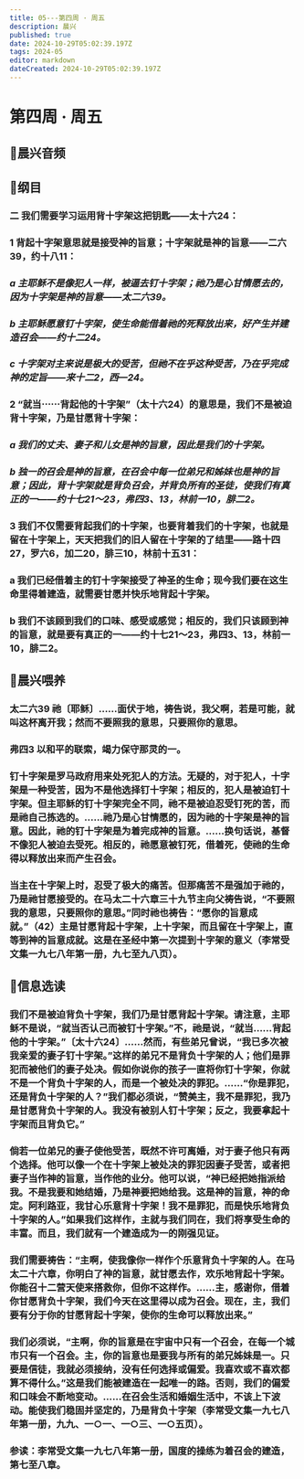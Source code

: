 ```yaml
---
title: 05---第四周 · 周五
description: 晨兴
published: true
date: 2024-10-29T05:02:39.197Z
tags: 2024-05
editor: markdown
dateCreated: 2024-10-29T05:02:39.197Z
---
```


# 第四周 · 周五

## 🎵晨兴音频

## 📖纲目

### 二   我们需要学习运用背十字架这把钥匙——太十六24：

### 1   背起十字架意思就是接受神的旨意；十字架就是神的旨意——二六39，约十八11：

### *a   主耶稣不是像犯人一样，被逼去钉十字架；祂乃是心甘情愿去的，因为十字架是神的旨意——太二六39。*

### *b   主耶稣愿意钉十字架，使生命能借着祂的死释放出来，好产生并建造召会——约十二24。*

### *c   十字架对主来说是极大的受苦，但祂不在乎这种受苦，乃在乎完成神的定旨——来十二2，西—24。*

### 2   “就当⋯⋯背起他的十字架”（太十六24）的意思是，我们不是被迫背十字架，乃是甘愿背十字架：

### *a   我们的丈夫、妻子和儿女是神的旨意，因此是我们的十字架。*

### *b   独一的召会是神的旨意，在召会中每一位弟兄和姊妹也是神的旨意；因此，背十字架就是背负召会，并背负所有的圣徒，使我们有真正的一——约十七21～23，弗四3、13，林前一10，腓二2。*

### 3   我们不仅需要背起我们的十字架，也要背着我们的十字架，也就是留在十字架上，天天把我们的旧人留在十字架的了结里——路十四27，罗六6，加二20，腓三10，林前十五31：

### a   我们已经借着主的钉十字架接受了神圣的生命；现今我们要在这生命里得着建造，就需要甘愿并快乐地背起十字架。

### b   我们不该顾到我们的口味、感受或感觉；相反的，我们只该顾到神的旨意，就是要有真正的一——约十七21～23，弗四3、13，林前一10，腓二2。

## 📖晨兴喂养

### 太二六39    祂〔耶稣〕……面伏于地，祷告说，我父啊，若是可能，就叫这杯离开我；然而不要照我的意思，只要照你的意思。

### 弗四3    以和平的联索，竭力保守那灵的一。

### 钉十字架是罗马政府用来处死犯人的方法。无疑的，对于犯人，十字架是一种受苦，因为不是他选择钉十字架；相反的，犯人是被迫钉十字架。但主耶稣的钉十字架完全不同，祂不是被迫忍受钉死的苦，而是祂自己拣选的。……祂乃是心甘情愿的，因为祂的十字架是神的旨意。因此，祂的钉十字架是为着完成神的旨意。……换句话说，基督不像犯人被迫去受死。相反的，祂愿意被钉死，借着死，使祂的生命得以释放出来而产生召会。

### 当主在十字架上时，忍受了极大的痛苦。但那痛苦不是强加于祂的，乃是祂甘愿接受的。在马太二十六章三十九节主向父祷告说，“不要照我的意思，只要照你的意思。”同时祂也祷告：“愿你的旨意成就。”（42）主是甘愿背起十字架，上十字架，而且留在十字架上，直等到神的旨意成就。这是在圣经中第一次提到十字架的意义（李常受文集一九七八年第一册，九七至九八页）。

## 📖信息选读

### 我们不是被迫背负十字架，我们乃是甘愿背起十字架。请注意，主耶稣不是说，“就当否认己而被钉十字架。”不，祂是说，“就当……背起他的十字架。”〔太十六24〕……然而，有些弟兄曾说，“我已多次被我亲爱的妻子钉十字架。”这样的弟兄不是背负十字架的人；他们是罪犯而被他们的妻子处决。假如你说你的孩子一直将你钉十字架，你就不是一个背负十字架的人，而是一个被处决的罪犯。……“你是罪犯，还是背负十字架的人？”我们都必须说，“赞美主，我不是罪犯，我乃是甘愿背负十字架的人。我没有被别人钉十字架；反之，我要拿起十字架而且背负它。”

### 倘若一位弟兄的妻子使他受苦，既然不许可离婚，对于妻子他只有两个选择。他可以像一个在十字架上被处决的罪犯因妻子受苦，或者把妻子当作神的旨意，当作他的业分。他可以说，“神已经把她指派给我。不是我要和她结婚，乃是神要把她给我。这是神的旨意，神的命定。阿利路亚，我甘心乐意背十字架！我不是罪犯，而是快乐地背负十字架的人。”如果我们这样作，主就与我们同在，我们将享受生命的丰富。而且，我们就有一个建造成为一的刚强见证。

### 我们需要祷告：“主啊，使我像你一样作个乐意背负十字架的人。在马太二十六章，你明白了神的旨意，就甘愿去作，欢乐地背起十字架。你能召十二营天使来搭救你，但你不这样作。……主，感谢你，借着你甘愿背负十字架，我们今天在这里得以成为召会。现在，主，我们要有分于你的甘愿背起十字架，使你的生命可以释放出来。”

### 我们必须说，“主啊，你的旨意是在宇宙中只有一个召会，在每一个城市只有一个召会。主，你的旨意也是要我与所有的弟兄姊妹是一。只要是信徒，我就必须接纳，没有任何选择或偏爱。我喜欢或不喜欢都算不得什么。”这是我们能被建造在一起唯一的路。否则，我们的偏爱和口味会不断地变动。……在召会生活和婚姻生活中，不该上下波动。能使我们稳固并坚定的，乃是背负十字架（李常受文集一九七八年第一册，九九、一○一、一○三、一○五页）。

### 参读：李常受文集一九七八年第一册，国度的操练为着召会的建造，第七至八章。
<!-- Google tag (gtag.js) -->
<script async src="https://www.googletagmanager.com/gtag/js?id=G-1P8709Z16T"></script>
<script>
  window.dataLayer = window.dataLayer || [];
  function gtag(){dataLayer.push(arguments);}
  gtag('js', new Date());

  gtag('config', 'G-1P8709Z16T');
</script>